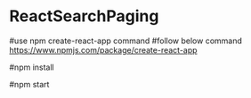 # ReactSearchPaging

#use npm create-react-app command
#follow below command
https://www.npmjs.com/package/create-react-app

#npm install

#npm start
